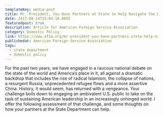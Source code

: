 ```yaml
---
templateKey: media-post
title: Mr. President, You Have Partners at State to Help Navigate the World’s Shoals
date: 2017-08-14T15:04:10.000Z
featuredpost: true
description: Article for American Foreign Service Association
category: Domestic Policy
link: https://www.afsa.org/mr-president-you-have-partners-state-help-navigate-worlds-shoals
publishedat: American Foreign Service Association
tags:
  - state department
  - domestic policy
---
```

For the past two years, we have engaged in a raucous national debate on the state of the world and America’s place in it, all against a dramatic backdrop that includes the rise of radical Islamism, the collapse of nations, a resurgent Russia, unprecedented refugee flows and a more assertive China. History, it would seem, has returned with a vengeance. Your challenge boils down to engaging an ambivalent U.S. public to take on the task of sustaining American leadership in an increasingly unhinged world. I offer the following assessment of that challenge, and some thoughts on how your partners at the State Department can help.